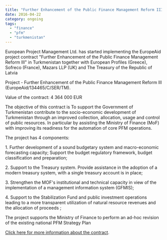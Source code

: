```yaml
---
title: "Further Enhancement of the Public Finance Management Reform III in Turkmenistan"
date: 2016-04-22
category: ongoing
tags: 
  - "finance"
  - "pfm"
  - "turkmenistan"
---
```


European Project Management Ltd. has started implementing the EuropeAid project contract "Further Enhancement of the Public Finance Management Reform III" in Turkmenistan together with European Profiles (Greece), Sofreco (France), Mazars LLP (UK) and The Treasury of the Republic of Latvia

Project - Further Enhancement of the Public Finance Management Reform III (EuropeAid/134465/C/SER/TM).

Value of the contract: 4 364 000 EUR

The objective of this contract is To support the Government of Turkmenistan contribute to the socio-economic development of Turkmenistan through an improved collection, allocation, usage and control of public resources. In particular by assisting the Ministry of Finance (MoF) with improving its readiness for the automation of core PFM operations.

The project has 4 components:

1\. Further development of a sound budgetary system and macro-economic forecasting capacity; Support the budget regulatory framework, budget classification and preparation;

2\. Support to the Treasury system. Provide assistance in the adoption of a modern treasury system, with a single treasury account is in place;

3\. Strengthen the MOF's institutional and technical capacity in view of the implementation of a management information system (GFMIS);

4\. Support to the Stabilization Fund and public investment operations leading to a more transparent utilization of natural resource revenues and the allocation of proceeds ;

The project supports the Ministry of Finance to perform an ad-hoc revision of the existing national PFM Strategy Plan

[Click here for more information about the contract](http://epm.lv/files/Project_EPM_Turkmenistan%20PFM.pdf).
